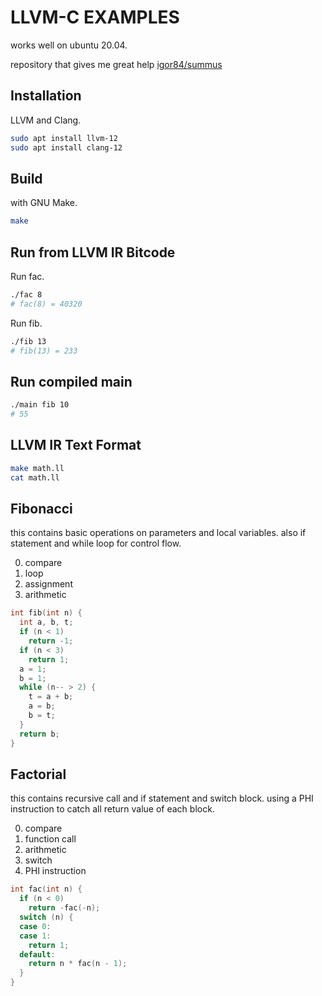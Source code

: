 # LLVM-C EXAMPLES

works well on ubuntu 20.04.

repository that gives me great help [igor84/summus](https://github.com/igor84/summus)

## Installation

LLVM and Clang.

```bash
sudo apt install llvm-12
sudo apt install clang-12
```

## Build

with GNU Make.

```bash
make
```

## Run from LLVM IR Bitcode

Run fac.

```bash
./fac 8
# fac(8) = 40320
```

Run fib.

```bash
./fib 13
# fib(13) = 233
```

## Run compiled main

```bash
./main fib 10
# 55
```

## LLVM IR Text Format

```bash
make math.ll
cat math.ll
```

## Fibonacci

this contains basic operations on parameters and local variables.
also if statement and while loop for control flow.

0. compare
0. loop
0. assignment
0. arithmetic

```c
int fib(int n) {
  int a, b, t;
  if (n < 1)
    return -1;
  if (n < 3)
    return 1;
  a = 1;
  b = 1;
  while (n-- > 2) {
    t = a + b;
    a = b;
    b = t;
  }
  return b;
}
```

## Factorial

this contains recursive call and if statement and switch block.
using a PHI instruction to catch all return value of each block.

0. compare
0. function call
0. arithmetic
0. switch
0. PHI instruction

```c
int fac(int n) {
  if (n < 0)
    return -fac(-n);
  switch (n) {
  case 0:
  case 1:
    return 1;
  default:
    return n * fac(n - 1);
  }
}
```